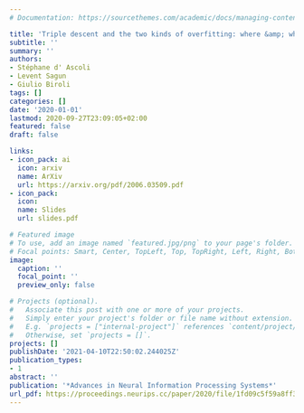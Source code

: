 ```yaml
---
# Documentation: https://sourcethemes.com/academic/docs/managing-content/

title: 'Triple descent and the two kinds of overfitting: where &amp; why do they appear?'
subtitle: ''
summary: ''
authors:
- Stéphane d' Ascoli
- Levent Sagun
- Giulio Biroli
tags: []
categories: []
date: '2020-01-01'
lastmod: 2020-09-27T23:09:05+02:00
featured: false
draft: false

links:
- icon_pack: ai
  icon: arxiv
  name: ArXiv
  url: https://arxiv.org/pdf/2006.03509.pdf
- icon_pack:
  icon:
  name: Slides
  url: slides.pdf

# Featured image
# To use, add an image named `featured.jpg/png` to your page's folder.
# Focal points: Smart, Center, TopLeft, Top, TopRight, Left, Right, BottomLeft, Bottom, BottomRight.
image:
  caption: ''
  focal_point: ''
  preview_only: false

# Projects (optional).
#   Associate this post with one or more of your projects.
#   Simply enter your project's folder or file name without extension.
#   E.g. `projects = ["internal-project"]` references `content/project/deep-learning/index.md`.
#   Otherwise, set `projects = []`.
projects: []
publishDate: '2021-04-10T22:50:02.244025Z'
publication_types:
- 1
abstract: ''
publication: '*Advances in Neural Information Processing Systems*'
url_pdf: https://proceedings.neurips.cc/paper/2020/file/1fd09c5f59a8ff35d499c0ee25a1d47e-Paper.pdf
---
```


